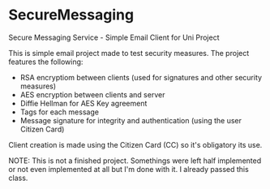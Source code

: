 # SecureMessaging
Secure Messaging Service - Simple Email Client for Uni Project


This is simple email project made to test security measures. The project features the following:

  - RSA encryptiom between clients (used for signatures and other security measures)
  - AES encryption between clients and server 
  - Diffie Hellman for AES Key agreement
  - Tags for each message
  - Message signature for integrity and authentication (using the user Citizen Card)
  
 Client creation is made using the Citizen Card (CC) so it's obligatory its use.
 
 
 NOTE: This is not a finished project. Somethings were left half implemented or not even implemented at all but I'm done with it. I already passed this class.
